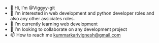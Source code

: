 - 👋 Hi, I’m @Viggyy-git
- 👀 I’m interested in web development and python developer roles and also any other assiciates roles.
- 🌱 I’m currently learning web development
- 💞️ I’m looking to collaborate on any development project
- 📫 How to reach me kummarkarivignesh@gmail.com


<!---
Viggyy-git/Viggyy-git is a ✨ special ✨ repository because its `README.md` (this file) appears on your GitHub profile.
You can click the Preview link to take a look at your changes.
--->
